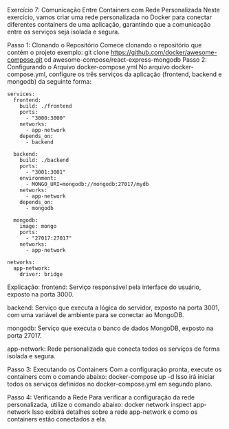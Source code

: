 Exercício 7: Comunicação Entre Containers com Rede Personalizada
Neste exercício, vamos criar uma rede personalizada no Docker para conectar diferentes containers de uma aplicação, garantindo que a comunicação entre os serviços seja isolada e segura.

Passo 1: Clonando o Repositório
Comece clonando o repositório que contém o projeto exemplo:
git clone https://github.com/docker/awesome-compose.git
cd awesome-compose/react-express-mongodb
Passo 2: Configurando o Arquivo docker-compose.yml
No arquivo docker-compose.yml, configure os três serviços da aplicação (frontend, backend e mongodb) da seguinte forma:
```
services:
  frontend:
    build: ./frontend
    ports:
      - "3000:3000"
    networks:
      - app-network
    depends_on:
      - backend

  backend:
    build: ./backend
    ports:
      - "3001:3001"
    environment:
      - MONGO_URI=mongodb://mongodb:27017/mydb 
    networks:
      - app-network
    depends_on:
      - mongodb

  mongodb:
    image: mongo
    ports:
      - "27017:27017"
    networks:
      - app-network

networks:
  app-network:
    driver: bridge
```
Explicação:
frontend: Serviço responsável pela interface do usuário, exposto na porta 3000.

backend: Serviço que executa a lógica do servidor, exposto na porta 3001, com uma variável de ambiente para se conectar ao MongoDB.

mongodb: Serviço que executa o banco de dados MongoDB, exposto na porta 27017.

app-network: Rede personalizada que conecta todos os serviços de forma isolada e segura.

Passo 3: Executando os Containers
Com a configuração pronta, execute os containers com o comando abaixo:
docker-compose up -d
Isso irá iniciar todos os serviços definidos no docker-compose.yml em segundo plano.

Passo 4: Verificando a Rede
Para verificar a configuração da rede personalizada, utilize o comando abaixo:
docker network inspect app-network
Isso exibirá detalhes sobre a rede app-network e como os containers estão conectados a ela.
